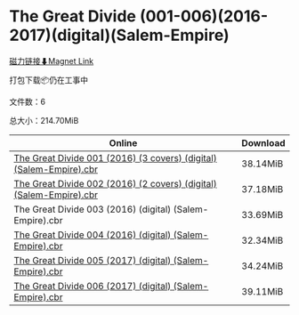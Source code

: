 # The Great Divide (001-006)(2016-2017)(digital)(Salem-Empire)

[磁力链接⬇Magnet Link](magnet:?xt=urn:btih:25b27881a0780660ee45dde0fc27610d421945b6&dn=The%20Great%20Divide%20%28001-006%29%282016-2017%29%28digital%29%28Salem-Empire%29)

打包下载📦仍在工事中

文件数：6

总大小：214.70MiB

Online | Download
--- | ---
[The Great Divide 001 (2016) (3 covers) (digital) (Salem-Empire).cbr](https://github.com/alicewish/markdown/blob/master/comic/Great-Divide-001-2016-3-covers-digital-Salem-Empire-cbr.md) | 38.14MiB
[The Great Divide 002 (2016) (2 covers) (digital) (Salem-Empire).cbr](https://github.com/alicewish/markdown/blob/master/comic/Great-Divide-002-2016-2-covers-digital-Salem-Empire-cbr.md) | 37.18MiB
The Great Divide 003 (2016) (digital) (Salem-Empire).cbr | 33.69MiB
[The Great Divide 004 (2016) (digital) (Salem-Empire).cbr](https://github.com/alicewish/markdown/blob/master/comic/Great-Divide-004-2016-digital-Salem-Empire-cbr.md) | 32.34MiB
[The Great Divide 005 (2017) (digital) (Salem-Empire).cbr](https://github.com/alicewish/markdown/blob/master/comic/Great-Divide-005-2017-digital-Salem-Empire-cbr.md) | 34.24MiB
[The Great Divide 006 (2017) (digital) (Salem-Empire).cbr](https://github.com/alicewish/markdown/blob/master/comic/Great-Divide-006-2017-digital-Salem-Empire-cbr.md) | 39.11MiB